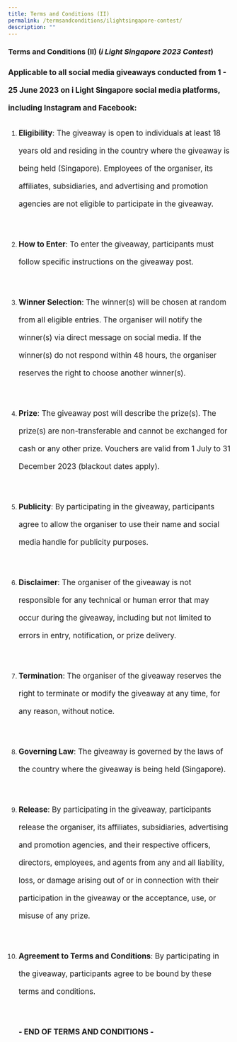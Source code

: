 ```yaml
---
title: Terms and Conditions (II)
permalink: /termsandconditions/ilightsingapore-contest/
description: ""
---
```

### Terms and Conditions (II) (<i>i Light Singapore 2023 Contest</i>)

<p style="font-size:17px;line-height:40px"><b>
Applicable to all social media giveaways conducted from 1 - 25 June 2023 on i Light Singapore social media platforms, including Instagram and Facebook:</b></p>

<ol type="1">
	<li><p style="font-size:17px;line-height:40px"><b>Eligibility</b>: The giveaway is open to individuals at least 18 years old and residing in the country where the giveaway is being held (Singapore). Employees of the organiser, its affiliates, subsidiaries, and advertising and promotion agencies are not eligible to participate in the giveaway.</p></li><br>
<li><p style="font-size:17px;line-height:40px">
	<b>How to Enter</b>: To enter the giveaway, participants must follow specific instructions on the giveaway post.</p></li><br>
<li><p style="font-size:17px;line-height:40px">
	<b>Winner Selection</b>: The winner(s) will be chosen at random from all eligible entries. The organiser will notify the winner(s) via direct message on social media. If the winner(s) do not respond within 48 hours, the organiser reserves the right to choose another winner(s).</p></li><br>
<li><p style="font-size:17px;line-height:40px">
	<b>Prize</b>: The giveaway post will describe the prize(s). The prize(s) are non-transferable and cannot be exchanged for cash or any other prize. Vouchers are valid from 1 July to 31 December 2023 (blackout dates apply).</p></li><br>
<li><p style="font-size:17px;line-height:40px">
	<b>Publicity</b>: By participating in the giveaway, participants agree to allow the organiser to use their name and social media handle for publicity purposes.</p></li><br>
<li><p style="font-size:17px;line-height:40px">
	<b>Disclaimer</b>: The organiser of the giveaway is not responsible for any technical or human error that may occur during the giveaway, including but not limited to errors in entry, notification, or prize delivery.</p></li><br>
<li><p style="font-size:17px;line-height:40px">
	<b>Termination</b>: The organiser of the giveaway reserves the right to terminate or modify the giveaway at any time, for any reason, without notice.</p></li><br>
<li><p style="font-size:17px;line-height:40px">
	<b>Governing Law</b>: The giveaway is governed by the laws of the country where the giveaway is being held (Singapore).</p></li><br>
<li><p style="font-size:17px;line-height:40px">
	<b>Release</b>: By participating in the giveaway, participants release the organiser, its affiliates, subsidiaries, advertising and promotion agencies, and their respective officers, directors, employees, and agents from any and all liability, loss, or damage arising out of or in connection with their participation in the giveaway or the acceptance, use, or misuse of any prize.</p></li><br>
	<li><p style="font-size:17px;line-height:40px"><b>Agreement to Terms and Conditions</b>: By participating in the giveaway, participants agree to be bound by these terms and conditions.</p></li><br>
	
<p style="font-size:17px;line-height:40px">
<b>- END OF TERMS AND CONDITIONS -</b></p></ol>